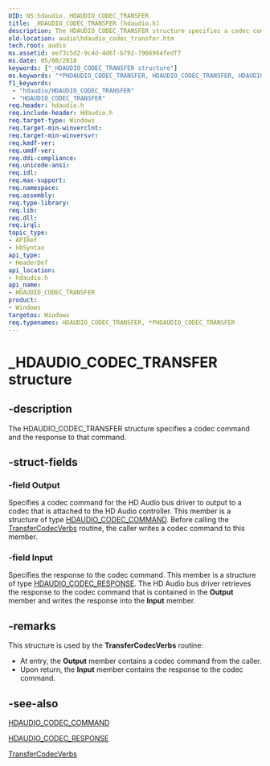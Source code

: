 ```yaml
---
UID: NS:hdaudio._HDAUDIO_CODEC_TRANSFER
title: _HDAUDIO_CODEC_TRANSFER (hdaudio.h)
description: The HDAUDIO_CODEC_TRANSFER structure specifies a codec command and the response to that command.
old-location: audio\hdaudio_codec_transfer.htm
tech.root: audio
ms.assetid: ee73c5d2-9c4d-4d6f-b792-7966964fedf7
ms.date: 05/08/2018
keywords: ["_HDAUDIO_CODEC_TRANSFER structure"]
ms.keywords: "*PHDAUDIO_CODEC_TRANSFER, HDAUDIO_CODEC_TRANSFER, HDAUDIO_CODEC_TRANSFER structure [Audio Devices], PHDAUDIO_CODEC_TRANSFER, PHDAUDIO_CODEC_TRANSFER structure pointer [Audio Devices], _HDAUDIO_CODEC_TRANSFER, aud-prop2_7bb7a1d5-ed28-48d4-8ca4-ff2f85002d7c.xml, audio.hdaudio_codec_transfer, hdaudio/HDAUDIO_CODEC_TRANSFER, hdaudio/PHDAUDIO_CODEC_TRANSFER"
f1_keywords:
 - "hdaudio/HDAUDIO_CODEC_TRANSFER"
 - "HDAUDIO_CODEC_TRANSFER"
req.header: hdaudio.h
req.include-header: Hdaudio.h
req.target-type: Windows
req.target-min-winverclnt: 
req.target-min-winversvr: 
req.kmdf-ver: 
req.umdf-ver: 
req.ddi-compliance: 
req.unicode-ansi: 
req.idl: 
req.max-support: 
req.namespace: 
req.assembly: 
req.type-library: 
req.lib: 
req.dll: 
req.irql: 
topic_type:
- APIRef
- kbSyntax
api_type:
- HeaderDef
api_location:
- hdaudio.h
api_name:
- HDAUDIO_CODEC_TRANSFER
product:
- Windows
targetos: Windows
req.typenames: HDAUDIO_CODEC_TRANSFER, *PHDAUDIO_CODEC_TRANSFER
---
```


# _HDAUDIO_CODEC_TRANSFER structure


## -description


The HDAUDIO_CODEC_TRANSFER structure specifies a codec command and the response to that command.


## -struct-fields




### -field Output

Specifies a codec command for the HD Audio bus driver to output to a codec that is attached to the HD Audio controller. This member is a structure of type <a href="https://docs.microsoft.com/windows-hardware/drivers/ddi/hdaudio/ns-hdaudio-_hdaudio_codec_command">HDAUDIO_CODEC_COMMAND</a>. Before calling the <a href="https://docs.microsoft.com/windows-hardware/drivers/ddi/hdaudio/nc-hdaudio-ptransfer_codec_verbs">TransferCodecVerbs</a> routine, the caller writes a codec command to this member.


### -field Input

Specifies the response to the codec command. This member is a structure of type <a href="https://docs.microsoft.com/windows-hardware/drivers/ddi/hdaudio/ns-hdaudio-_hdaudio_codec_response">HDAUDIO_CODEC_RESPONSE</a>. The HD Audio bus driver retrieves the response to the codec command that is contained in the <b>Output</b> member and writes the response into the <b>Input</b> member.


## -remarks



This structure is used by the <b>TransferCodecVerbs</b> routine:

<ul>
<li>
At entry, the <b>Output</b> member contains a codec command from the caller.

</li>
<li>
Upon return, the <b>Input</b> member contains the response to the codec command.

</li>
</ul>



## -see-also




<a href="https://docs.microsoft.com/windows-hardware/drivers/ddi/hdaudio/ns-hdaudio-_hdaudio_codec_command">HDAUDIO_CODEC_COMMAND</a>



<a href="https://docs.microsoft.com/windows-hardware/drivers/ddi/hdaudio/ns-hdaudio-_hdaudio_codec_response">HDAUDIO_CODEC_RESPONSE</a>



<a href="https://docs.microsoft.com/windows-hardware/drivers/ddi/hdaudio/nc-hdaudio-ptransfer_codec_verbs">TransferCodecVerbs</a>
 

 

